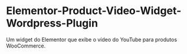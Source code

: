 # Elementor-Product-Video-Widget-Wordpress-Plugin
Um widget do Elementor que exibe o vídeo do YouTube para produtos WooCommerce.
